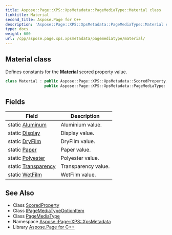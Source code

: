 ```yaml
---
title: Aspose::Page::XPS::XpsMetadata::PageMediaType::Material class
linktitle: Material
second_title: Aspose.Page for C++
description: 'Aspose::Page::XPS::XpsMetadata::PageMediaType::Material class. Defines constants for the Material scored property value in C++.'
type: docs
weight: 600
url: /cpp/aspose.page.xps.xpsmetadata/pagemediatype/material/
---
```

## Material class


Defines constants for the **[Material](./)** scored property value.

```cpp
class Material : public Aspose::Page::XPS::XpsMetadata::ScoredProperty,
                 public Aspose::Page::XPS::XpsMetadata::PageMediaType::IPageMediaTypeOptionItem
```

## Fields

| Field | Description |
| --- | --- |
| static [Aluminum](./aluminum/) | Aluminium value. |
| static [Display](./display/) | Display value. |
| static [DryFilm](./dryfilm/) | DryFilm value. |
| static [Paper](./paper/) | Paper value. |
| static [Polyester](./polyester/) | Polyester value. |
| static [Transparency](./transparency/) | Transparency value. |
| static [WetFilm](./wetfilm/) | WetFilm value. |
## See Also

* Class [ScoredProperty](../../scoredproperty/)
* Class [IPageMediaTypeOptionItem](../ipagemediatypeoptionitem/)
* Class [PageMediaType](../)
* Namespace [Aspose::Page::XPS::XpsMetadata](../../)
* Library [Aspose.Page for C++](../../../)
